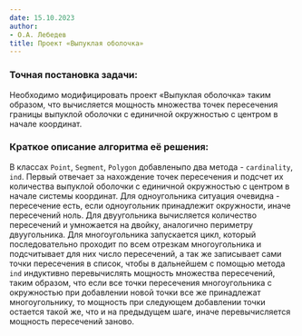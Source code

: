 ```yaml
---
date: 15.10.2023
author:
- О.А. Лебедев
title: Проект «Выпуклая оболочка»
---
```


### Точная постановка задачи:

Необходимо модифицировать проект «Выпуклая оболочка» таким образом, 
что вычисляется мощность множества точек пересечения границы выпуклой 
оболочки с единичной окружностью с центром в начале координат.

### Краткое описание алгоритма её решения:

В классах `Point`, `Segment`, `Polygon` добавленыпо два метода - 
`cardinality`, `ind`. Первый отвечает за нахождение точек пересечения 
и подсчет их количества выпуклой оболочки с единичной окружностью 
с центром в начале системы координат. Для одноугольника ситуация 
очевидна - пересечение есть, если одноугольник принадлежит окружности, 
иначе пересечений ноль. Для двуугольника вычисляется количество 
пересечений и умножается на двойку, аналогично периметру двуугольника. 
Для многоугольника запускается цикл, который последовательно проходит 
по всем отрезкам многоугольника и подсчитывает для них число 
пересечений, а так же записывает сами точки пересечения в список, 
чтобы в дальнейшем с помощью метода `ind` индуктивно перевычислять 
мощность множества пересечений, таким образом, что если все точки 
пересечения многоугольника с окружностью при добавлении новой точки 
все же принадлежат многоугольнику, то мощность при следующем добавлении 
точки остается такой же, что и на предыдущем шаге, иначе 
перевычисляется мощность пересечений заново.


